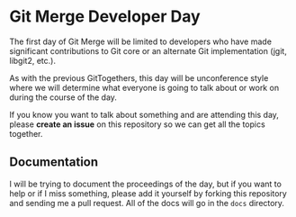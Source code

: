 # Git Merge Developer Day

The first day of Git Merge will be limited to developers who have made significant contributions to Git core or an alternate Git implementation (jgit, libgit2, etc.).

As with the previous GitTogethers, this day will be unconference style where we will determine what everyone is going to talk about or work on during the course of the day.

If you know you want to talk about something and are attending this day, please **create an issue** on this repository so we can get all the topics together.

## Documentation

I will be trying to document the proceedings of the day, but if you want to help or if I miss something, please add it yourself by forking this repository and sending me a pull request.  All of the docs will go in the `docs` directory.
